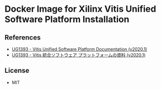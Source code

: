 Docker Image for Xilinx Vitis Unified Software Platform Installation
========


## References

* [UG1393 - Vitis Unified Software Platform Documentation (v2020.1)](https://www.xilinx.com/support/documentation/sw_manuals/xilinx2020_1/ug1393-vitis-application-acceleration.pdf)
* [UG1393 - Vitis 統合ソフトウェア プラットフォームの資料 (v2020.1)](https://www.xilinx.com/support/documentation/sw_manuals_j/xilinx2020_1/ug1393-vitis-application-acceleration.pdf)


## License

* MIT

